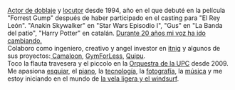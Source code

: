 <a href="http://mutsuda.com/doblaje" target="_blank">Actor de doblaje</a> y <a href="http://mutsuda.com/publicidad" target="_blank">locutor</a> desde 1994, año en el que debuté en la película "Forrest Gump" después de haber participado en el casting para "El Rey León". "Anakin Skywalker" en "Star Wars Episodio I", "Gus" en "La Banda del patio", "Harry Potter" en catalán. <a href="https://www.youtube.com/watch?v=ZO5GtBf9pv0" target="_blank">Durante 20 años mi voz ha ido cambiando.</a></br>
Colaboro como ingeniero, creativo y angel investor en <a href="http://itnig.net" target="_blank">itnig</a> y algunos de sus proyectos:<a href="http://camaloon.es" target="_blank"> Camaloon</a>, <a href="http://gymforless.com" target="_blank">GymForLess</a>, <a href="http://getquipu.com" target="_blank">Quipu</a>.</br> 
Toco la flauta travesera y el piccolo en la <a href="http://orquestra.upc.edu" target="_blank">Orquestra de la UPC</a> desde 2009.</br>
Me apasiona <a href="https://www.youtube.com/watch?v=Z8XmWOzT1-w&list=PLOH2_TvzFHYwUsNby2qdG70Z8ft32seL8" target="_blank">esquiar</a>, el <a href="https://www.youtube.com/watch?v=ZkxkOel8Pe0&list=PLOH2_TvzFHYwArZ_ezh4GaWY3PPnSddk_" target="_blank">piano</a>, la <a href="https://blog.mutsuda.com/tagged/coding" target="_blank">tecnología</a>, la <a href="http://instagram.com/mutsuda" target="_blank">fotografía</a>, la <a href="https://blog.mutsuda.com/tagged/music" target="_blank">música</a> y me estoy iniciando en el mundo de <a href="https://www.youtube.com/watch?v=EJsdYQDNvZs" target="_blank">la vela ligera y el windsurf</a>.
